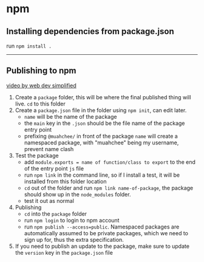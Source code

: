 npm
========================
## Installing dependencies from package.json

run `npm install .`

---

## Publishing to npm

[video by web dev simplified](https://www.youtube.com/watch?v=J4b_T-qH3BY)

1. Create a `package` folder, this will be where the final published thing will live. `cd` to this folder
2. Create a `package.json` file in the folder using `npm init`, can edit later.
    - `name` will be the name of the package
    - the `main` key in the `.json` should be the file name of the package entry point
    - prefixing `@muahchee/` in front of the package `name` will create a namespaced package, with "muahchee" being my username, prevent name clash
3. Test the package
    - add `module.exports = name of function/class to export` to the end of the entry point `js` file
    - run `npm link` in the command line, so if I install a test, it will be installed from this folder location
    - `cd` out of the folder and run `npm link name-of-package`, the package should show up in the `node_modules` folder.
    - test it out as normal
4. Publishing
    - `cd` into the `package` folder
    - run `npm login` to login to npm account
    - run `npm publish --access=public`. Namespaced packages are automatically assumed to be private packages, which we need to sign up for, thus the extra specification.
5. If you need to publish an update to the package, make sure to update the `version` key in the `package.json` file 